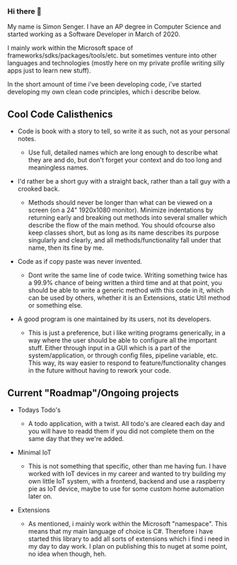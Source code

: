 ### Hi there 👋

My name is Simon Senger. I have an AP degree in Computer Science and started working as a Software Developer in March of 2020.

I mainly work within the Microsoft space of frameworks/sdks/packages/tools/etc. but sometimes venture into other languages and technologies (mostly here on my private profile writing silly apps just to learn new stuff).

In the short amount of time i've been developing code, i've started developing my own clean code principles, which i describe below.

## Cool Code Calisthenics

- Code is book with a story to tell, so write it as such, not as your personal notes.
  - Use full, detailed names which are long enough to describe what they are and do, but don't forget your context and do too long and meaningless names.

- I'd rather be a short guy with a straight back, rather than a tall guy with a crooked back.
  - Methods should never be longer than what can be viewed on a screen (on a 24" 1920x1080 monitor).
Minimize indentations by returning early and breaking out methods into several smaller which describe the flow of the main method.
You should ofcourse also keep classes short, but as long as its name describes its purpose singularly and clearly, and all methods/functionality fall under that name, then its fine by me.

- Code as if copy paste was never invented.
  - Dont write the same line of code twice. Writing something twice has a 99.9% chance of being written a third time and at that point, you should be able to
write a generic method with this code in it, which can be used by others, whether it is an Extensions, static Util method or something else. 

- A good program is one maintained by its users, not its developers.
  - This is just a preference, but i like writing programs generically, in a way where the user should be able to configure all the important stuff. Either through input in a GUI which is a part of the system/application, or through config files, pipeline variable, etc. This way, its way easier to respond to feature/functionality changes in the future without having to rework your code.

## Current "Roadmap"/Ongoing projects
- Todays Todo's
  - A todo application, with a twist. All todo's are cleared each day and you will have to readd them if you did not complete them on the same day that they we're added. 

- Minimal IoT
  - This is not something that specific, other than me having fun. I have worked with IoT devices in my career and wanted to try building my own little IoT system, with a frontend, backend and use a raspberry pie as IoT device, maybe to use for some custom home automation later on.

- Extensions
  - As mentioned, i mainly work within the Microsoft "namespace". This means that my main language of choice is C#. Therefore i have started this library to add all sorts of extensions which i find i need in my day to day work. I plan on publishing this to nuget at some point, no idea when though, heh.

